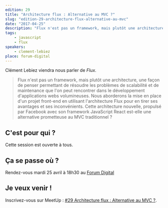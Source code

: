 ```yaml
---
edition: 29
title: "Architecture flux : Alternative au MVC ?"
slug: "edition-29-architecture-flux-alternative-au-mvc"
date: "2017-04-25"
description: "Flux n'est pas un framework, mais plutôt une architecture, une façon de penser permettant de résoudre les problèmes de scalabilité et de maintenance que l'on peut rencontrer dans le développement d'applications webs volumineuses."
tags:
    - javascript
    - flux
speakers:
    - clement-lebiez
place: forum-digital
---
```


Clément Lebiez viendra nous parler de _Flux_.

> Flux n'est pas un framework, mais plutôt une architecture, une façon de penser permettant de
> résoudre les problèmes de scalabilité et de maintenance que l'on peut rencontrer dans le
> développement d'applications webs volumineuses. Nous aborderons la mise en place d'un projet
> front-end en utilisant l'architecture Flux pour en tirer ses avantages et ses inconvénients. Cette
> architecture nouvelle, propulsé par Facebook avec son framework JavaScript React est-elle une
> alternative prometteuse au MVC traditionnel ?

<!-- more -->

## C'est pour qui ?

Cette session est ouverte à tous.

## Ça se passe où ?

Rendez-vous mardi 25 avril à 18h30 au
[Forum Digital](http://forum-digital.fr/fr/acces-et-localisation-du-forum-digital-de-caen-colombelles.-gc16.html)

## Je veux venir !

Inscrivez-vous sur MeetUp :
[#29 Architecture flux : Alternative au MVC ?](https://www.meetup.com/CaenCamp/events/239134605/).
